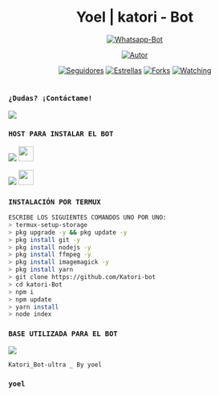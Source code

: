 <h1 align='center'>Yoel | katori - Bot</h1>

<div align="center">

<a href="#"><img title="Whatsapp-Bot" src="https://img.shields.io/badge/Whatsapp Bot-green?colorA=%23ff0000&colorB=%23017e40&style=for-the-badge"></a>
</p>
<p align="center">
<a href="https://github.com/yoel"><img title="Autor" src="https://img.shields.io/badge/yoel-red.svg?style=for-the-badge&logo=github"></a>
</p>
<p align="center">
<a href="https://github.com/yoel/followes"><img title="Seguidores" src="https://img.shields.io/github/followers/yoel?color=green&style=flat-square"></a>
<a href="https://github.com/FzTeis/Simple_Bot-Wa/stargazers/"><img title="Estrellas" src="https://img.shields.io/github/stars/yoel/katori-bot-ultra?color=red&style=flat-square"></a>
<a href="https://github.com/yoel/katori_Bot-ultra/network/members"><img title="Forks" src="https://img.shields.io/github/forks/FzTeis/katori_Bot-ultra?color=red&style=flat-square"></a>
<a href="https://github.com/katori-bot-ultra/watchers"><img title="Watching" src="https://img.shields.io/github/watchers/FzTeis/ultra_Bot-ultra?label=Visitantes&color=blue&style=flat-square"></a>
</p>
<h1 align="center"></h1>
  </div>
  
### `¿Dudas? ¡Contáctame!`
<a href="http://wa.me/5492281315484" target="blank"><img src="https://img.shields.io/badge/sebastian-25D366?style=for-the-badge&logo=whatsapp&logoColor=white" />
  </a>
  
 
  
### `HOST PARA INSTALAR EL BOT`
  <p align="hihg">   
<p align="hihg">   
<a href="https://dash.boxmineworld.com/login" target="_blank"> <img src="https://img.shields.io/badge/-Boxmineworld-%23E4405F?style=for-the-badge&logo=Boxmineworld&logoColor=black" target="_blank"></a> <img src="https://github.com/YOEL-OFC/KATORI-BOT-MD/blob/main/galeria/Boxmine.png" height="30px">
<p align="hihg">   
<a href="https://www.mediafire.com/file/nbe32g0kjl99yul/Termux_0.119.1.apk/file
" target="_blank"> <img src="https://img.shields.io/badge/-DESCARGAR_TERMUX-%23E4405F?style=for-the-badge&logo=DESCARGAR_TERMUX&logoColor=black" target="_blank"></a> <img src="https://github.com/DIEGO-OFC/DORRAT-BOT-MD/blob/main/galeria/unnamed.png" height="30px">

### `INSTALACIÓN POR TERMUX`
```bash
ESCRIBE LOS SIGUIENTES COMANDOS UNO POR UNO:
> termux-setup-storage
> pkg upgrade -y && pkg update -y
> pkg install git -y
> pkg install nodejs -y
> pkg install ffmpeg -y
> pkg install imagemagick -y
> pkg install yarn
> git clone https://github.com/Katori-bot
> cd katori-Bot
> npm i
> npm update
> yarn install
> node index
```

### `BASE UTILIZADA PARA EL BOT`
<a href="https://github.com/FG98F/dylux-fg" target="blank"><img src="https://img.shields.io/badge/Dylux_Bot-25D366?style=for-the-badge&logo=github&logoColor=white" />
  </a>

`Katori_Bot-ultra _ By yoel`
  ### `yoel`
